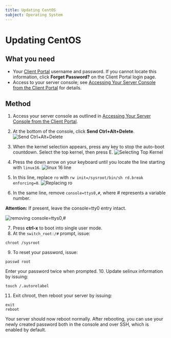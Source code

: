 ```yaml
---
title: Updating CentOS
subject: Operating System
---
```


# Updating CentOS

## What you need
* Your [Client Portal](https://core.thermo.io/login/) username and password. If you cannot locate this information, click **Forget Password?** on the Client Portal login page.
* Access to your server console; see [Accessing Your Server Console from the Client Portal](https://www.thermo.io/how-to/client-portal/accessing-your-server-console) for details.

## Method
1. Access your server console as outlined in [Accessing Your Server Console from the Client Portal](https://www.thermo.io/how-to/client-portal/accessing-your-server-console).
2. At the bottom of the console, click **Send Ctrl+Alt+Delete**. 
   ![Send Ctrl+Alt+Delete](https://raw.githubusercontent.com/thermoio/docs/master/images/resetting-the-root-password-in-centos-7/root1.png)
   
3. When the kernel selection appears, press any key to stop the auto-boot countdown. Select the top kernel, then press E.
   ![Selecting Top Kernel](https://raw.githubusercontent.com/thermoio/docs/master/images/resetting-the-root-password-in-centos-7/root2.png)

4. Press the down arrow on your keyboard until you locate the line starting with `linux16`.
   ![linux 16 line](https://raw.githubusercontent.com/thermoio/docs/master/images/resetting-the-root-password-in-centos-7/root3.png)

5. In this line, replace `ro` with `rw init=/sysroot/bin/sh rd.break enforcing=0`.
   ![Replacing ro](https://raw.githubusercontent.com/thermoio/docs/master/images/resetting-the-root-password-in-centos-7/roo4.png)

6. In the same line, remove `console=ttys0,#`, where # represents a variable number. 

**Attention:** If present, leave the console=tty0 entry intact.

   ![removing console=ttys0,#](https://raw.githubusercontent.com/thermoio/docs/master/images/resetting-the-root-password-in-centos-7/root5.png)

7. Press **ctrl-x** to boot into single user mode. 
8. At the `switch_root:/#` prompt, issue:
```
chroot /sysroot
```
9. To reset your password, issue:
```
passwd root 
```
   Enter your password twice when prompted.
10. Update selinux information by issuing:
```
touch /.autorelabel
```
11. Exit chroot, then reboot your server by issuing:
```
exit
reboot
```
Your server should now reboot normally. After rebooting, you can use your newly created password both in the console and over SSH, which is enabled by default.
